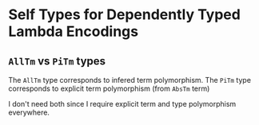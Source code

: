 # Self Types for Dependently Typed Lambda Encodings

## `AllTm` vs `PiTm` types

The `AllTm` type corresponds to infered term polymorphism. The `PiTm` type
corresponds to explicit term polymorphism (from `AbsTm` term)

I don't need both since I require explicit term and type polymorphism
everywhere.
